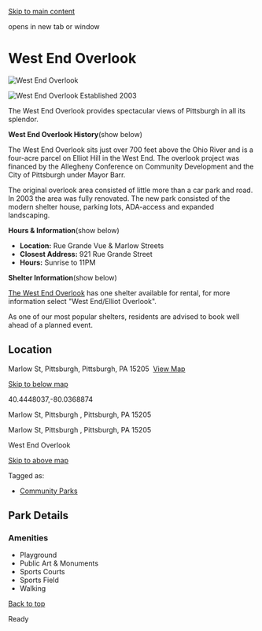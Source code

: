 [Skip to main content](https://www.pittsburghpa.gov/Recreation-Events/Parks/Our-Parks/West-End-Overlook#main-content)

opens in new tab or window

# West End Overlook

![West End Overlook](https://www.pittsburghpa.gov/files/assets/city/v/1/parks/images/parks/west-end-overlook.jpg?dimension=pageimage&w=480)

![West End Overlook Established 2003](https://www.pittsburghpa.gov/files/assets/city/v/1/parks/images/parks/13939_west-end-overlook-banner.jpg)

The West End Overlook provides spectacular views of Pittsburgh in all its splendor.

**West End Overlook History**(show below)

The West End Overlook sits just over 700 feet above the Ohio River and is a four-acre parcel on Elliot Hill in the West End. The overlook project was financed by the Allegheny Conference on Community Development and the City of Pittsburgh under Mayor Barr.

The original overlook area consisted of little more than a car park and road. In 2003 the area was fully renovated. The new park consisted of the modern shelter house, parking lots, ADA-access and expanded landscaping.

**Hours & Information**(show below)

- **Location:** Rue Grande Vue & Marlow Streets
- **Closest Address:** 921 Rue Grande Street
- **Hours:** Sunrise to 11PM

**Shelter Information**(show below)

[The West End Overlook](https://registerparks.pittsburghpa.gov/Facilities.aspx?id=14) has one shelter available for rental, for more information select "West End/Elliot Overlook".

As one of our most popular shelters, residents are advised to book well ahead of a planned event.

## Location

Marlow St, Pittsburgh, Pittsburgh, PA 15205  [View Map](https://maps.google.com/?q=%20Marlow%20St,%20Pittsburgh%20%20Pittsburgh,%20PA%2015205)

[Skip to below map](https://www.pittsburghpa.gov/Recreation-Events/Parks/Our-Parks/West-End-Overlook#map-bottom)

40.4448037,-80.0368874


Marlow St, Pittsburgh ,
Pittsburgh, PA 15205


Marlow St, Pittsburgh ,
Pittsburgh, PA 15205

West End Overlook


[Skip to above map](https://www.pittsburghpa.gov/Recreation-Events/Parks/Our-Parks/West-End-Overlook#map-top)

Tagged as:

- [Community Parks](https://www.pittsburghpa.gov/Recreation-Events/Parks/Our-Parks/West-End-Overlook?dlv_OC%20CL%20City%20Parks%20Reserves%20Listing=(dd_OC%20Park%20Categories=Community%20Parks))

## Park Details

### Amenities

- Playground
- Public Art & Monuments
- Sports Courts
- Sports Field
- Walking

[Back to top](https://www.pittsburghpa.gov/Recreation-Events/Parks/Our-Parks/West-End-Overlook#body-top)

Ready
